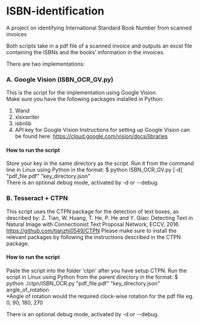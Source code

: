 # ISBN-identification
A project on identifying International Standard Book Number from scanned invoices

Both scripts take in a pdf file of a scanned invoice and outputs an excel file containing the ISBNs and the books' information in the invoices.

There are two implementations:
### A. Google Vision (ISBN_OCR_GV.py) 
This is the script for the implementation using Google Vision. \
Make sure you have the following packages installed in Python:
1. Wand 
2. xlsxwriter 
3. isbnlib 
4. API key for Google Vision
Instructions for setting up Google Vision can be found here: 
https://cloud.google.com/vision/docs/libraries
#### How to run the script
Store your key in the same directory as the script.
Run it from the command line in Linux using Python in the format: 
$ python ISBN_OCR_GV.py [-d] "pdf_file.pdf" "key_directory.json" \
There is an optional debug mode, activated by -d or --debug.

### B. Tesseract + CTPN 
This script uses the CTPN package for the detection of text boxes, as described by: 
Z. Tian, W. Huang, T. He, P. He and Y. Qiao: Detecting Text in Natural Image with
Connectionist Text Proposal Network, ECCV, 2016. 
https://github.com/tianzhi0549/CTPN
Please make sure to install the relevant packages by following the instructions described in the CTPN package.

#### How to run the script
Paste the script into the folder 'ctpn' after you have setup CTPN.
Run the script in Linux using Python from the parent directory in the format:
$ python ./ctpn/ISBN_OCR.py "pdf_file.pdf" "key_directory.json" angle_of_rotation \
*Angle of rotation would the required clock-wise rotation for the pdf file eg. 0, 90, 180, 270

There is an optional debug mode, activated by -d or --debug.



